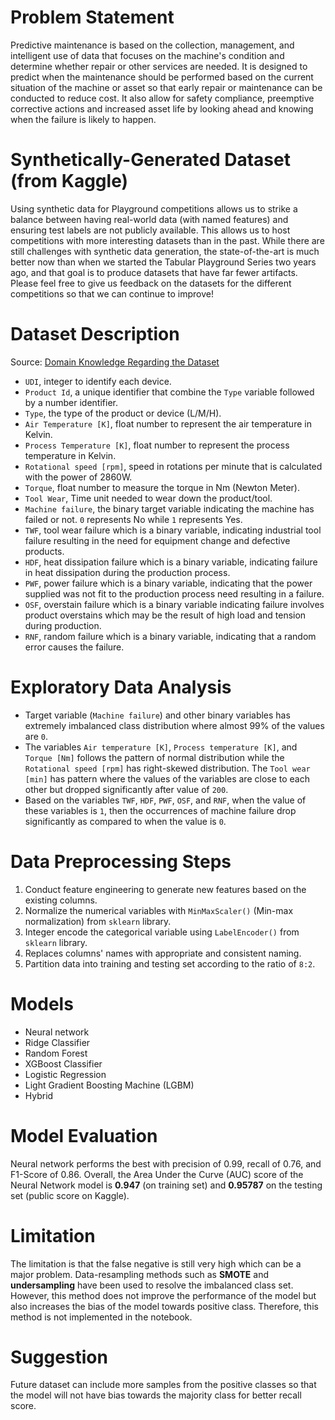 # Problem Statement
Predictive maintenance is based on the collection, management, and intelligent use of data that focuses on the machine's condition and determine whether repair or other services are needed. It is designed to predict when the maintenance should be performed based on the current situation of the machine or asset so that early repair or maintenance can be conducted to reduce cost. It also allow for safety compliance, preemptive corrective actions and increased asset life by looking ahead and knowing when the failure is likely to happen. 

# Synthetically-Generated Dataset (from Kaggle)
Using synthetic data for Playground competitions allows us to strike a balance between having real-world data (with named features) and ensuring test labels are not publicly available. This allows us to host competitions with more interesting datasets than in the past. While there are still challenges with synthetic data generation, the state-of-the-art is much better now than when we started the Tabular Playground Series two years ago, and that goal is to produce datasets that have far fewer artifacts. Please feel free to give us feedback on the datasets for the different competitions so that we can continue to improve!

# Dataset Description
Source: [Domain Knowledge Regarding the Dataset](https://www.kaggle.com/competitions/playground-series-s3e17/discussion/416765)
- `UDI`, integer to identify each device.
- `Product Id`, a unique identifier that combine the `Type` variable followed by a number identifier.
- `Type`, the type of the product or device (L/M/H).
- `Air Temperature [K]`, float number to represent the air temperature in Kelvin.
- `Process Temperature [K]`, float number to represent the process temperature in Kelvin.
- `Rotational speed [rpm]`, speed in rotations per minute that is calculated with the power of 2860W.
- `Torque`, float number to measure the torque in Nm (Newton Meter).
- `Tool Wear`, Time unit needed to wear down the product/tool.
- `Machine failure`, the binary target variable indicating the machine has failed or not. `0` represents No while `1` represents Yes.
- `TWF`, tool wear failure which is a binary variable, indicating industrial tool failure resulting in the need for equipment change and defective products.
- `HDF`, heat dissipation failure which is a binary variable, indicating failure in heat dissipation during the production process.
- `PWF`, power failure which is a binary variable, indicating that the power supplied was not fit to the production process need resulting in a failure.
- `OSF`, overstain failure which is a binary variable indicating failure involves product overstains which may be the result of high load and tension during production.
- `RNF`, random failure which is a binary variable, indicating that a random error causes the failure.

# Exploratory Data Analysis
- Target variable (`Machine failure`) and other binary variables has extremely imbalanced class distribution where almost 99% of the values are `0`.
- The variables `Air temperature [K]`, `Process temperature [K]`, and `Torque [Nm]` follows the pattern of normal distribution while the `Rotational speed [rpm]` has right-skewed distribution. The `Tool wear [min]` has pattern where the values of the variables are close to each other but dropped significantly after value of `200`.
- Based on the variables `TWF`, `HDF`, `PWF`, `OSF`, and `RNF`, when the value of these variables is `1`, then the occurrences of machine failure drop significantly as compared to when the value is `0`.

# Data Preprocessing Steps
1. Conduct feature engineering to generate new features based on the existing columns.
2. Normalize the numerical variables with `MinMaxScaler()` (Min-max normalization) from `sklearn` library.
3. Integer encode the categorical variable using `LabelEncoder()` from `sklearn` library.
4. Replaces columns' names with appropriate and consistent naming. 
5. Partition data into training and testing set according to the ratio of `8:2`.
# Models
- Neural network
- Ridge Classifier
- Random Forest
- XGBoost Classifier
- Logistic Regression
- Light Gradient Boosting Machine (LGBM)
- Hybrid

# Model Evaluation
Neural network performs the best with precision of 0.99, recall of 0.76, and F1-Score of 0.86. Overall, the Area Under the Curve (AUC) score of the Neural Network model is **0.947** (on training set) and **0.95787** on the testing set (public score on Kaggle).

# Limitation
The limitation is that the false negative is still very high which can be a major problem. Data-resampling methods such as **SMOTE** and **undersampling** have been used to resolve the imbalanced class set. However, this method does not improve the performance of the model but also increases the bias of the model towards positive class. Therefore, this method is not implemented in the notebook.

# Suggestion
Future dataset can include more samples from the positive classes so that the model will not have bias towards the majority class for better recall score.
